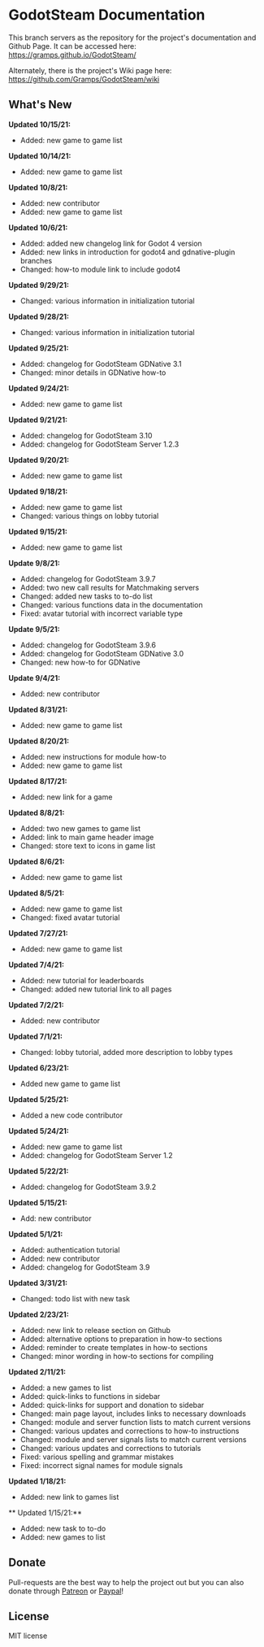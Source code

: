 # GodotSteam Documentation

This branch servers as the repository for the project's documentation and Github Page. It can be accessed here: https://gramps.github.io/GodotSteam/

Alternately, there is the project's Wiki page here: https://github.com/Gramps/GodotSteam/wiki

What's New
-------------
**Updated 10/15/21:**
- Added: new game to game list

**Updated 10/14/21:**
- Added: new game to game list

**Updated 10/8/21:**
- Added: new contributor
- Added: new game to game list

**Updated 10/6/21:**
- Added: added new changelog link for Godot 4 version
- Added: new links in introduction for godot4 and gdnative-plugin branches
- Changed: how-to module link to include godot4

**Updated 9/29/21:**
- Changed: various information in initialization tutorial

**Updated 9/28/21:**
- Changed: various information in initialization tutorial

**Updated 9/25/21:**
- Added: changelog for GodotSteam GDNative 3.1
- Changed: minor details in GDNative how-to

**Updated 9/24/21:**
- Added: new game to game list

**Updated 9/21/21:**
- Added: changelog for GodotSteam 3.10
- Added: changelog for GodotSteam Server 1.2.3

**Updated 9/20/21:**
- Added: new game to game list

**Updated 9/18/21:**
- Added: new game to game list
- Changed: various things on lobby tutorial

**Updated 9/15/21:**
- Added: new game to game list

**Update 9/8/21:**
- Added: changelog for GodotSteam 3.9.7
- Added: two new call results for Matchmaking servers
- Changed: added new tasks to to-do list
- Changed: various functions data in the documentation
- Fixed: avatar tutorial with incorrect variable type

**Update 9/5/21:**
- Added: changelog for GodotSteam 3.9.6
- Added: changelog for GodotSteam GDNative 3.0
- Changed: new how-to for GDNative

**Update 9/4/21:**
- Added: new contributor 

**Updated 8/31/21:**
- Added: new game to game list

**Updated 8/20/21:**
- Added: new instructions for module how-to
- Added: new game to game list

**Updated 8/17/21:**
- Added: new link for a game

**Updated 8/8/21:**
- Added: two new games to game list
- Added: link to main game header image
- Changed: store text to icons in game list

**Updated 8/6/21:**
- Added: new game to game list

**Updated 8/5/21:**
- Added: new game to game list
- Changed: fixed avatar tutorial

**Updated 7/27/21:**
- Added: new game to game list

**Updated 7/4/21:**
- Added: new tutorial for leaderboards
- Changed: added new tutorial link to all pages

**Updated 7/2/21:**
- Added: new contributor

**Updated 7/1/21:**
- Changed: lobby tutorial, added more description to lobby types

**Updated 6/23/21:**
- Added new game to game list

**Updated 5/25/21:**
- Added a new code contributor

**Updated 5/24/21:**
- Added: new game to game list
- Added: changelog for GodotSteam Server 1.2

**Updated 5/22/21:**
- Added: changelog for GodotSteam 3.9.2

**Updated 5/15/21:**
- Add: new contributor

**Updated 5/1/21:**
- Added: authentication tutorial
- Added: new contributor
- Added: changelog for GodotSteam 3.9

**Updated 3/31/21:**
- Changed: todo list with new task

**Updated 2/23/21:**
- Added: new link to release section on Github
- Added: alternative options to preparation in how-to sections
- Added: reminder to create templates in how-to sections
- Changed: minor wording in how-to sections for compiling

**Updated 2/11/21:**
- Added: a new games to list
- Added: quick-links to functions in sidebar
- Added: quick-links for support and donation to sidebar
- Changed: main page layout, includes links to necessary downloads
- Changed: module and server function lists to match current versions
- Changed: various updates and corrections to how-to instructions
- Changed: module and server signals lists to match current versions
- Changed: various updates and corrections to tutorials
- Fixed: various spelling and grammar mistakes
- Fixed: incorrect signal names for module signals

**Updated 1/18/21:**
- Added: new link to games list

** Updated 1/15/21:**
- Added: new task to to-do
- Added: new games to list

Donate
-------------
Pull-requests are the best way to help the project out but you can also donate through [Patreon](https://patreon.com/coaguco) or [Paypal](https://www.paypal.me/sithlordkyle)!

License
-------------
MIT license

